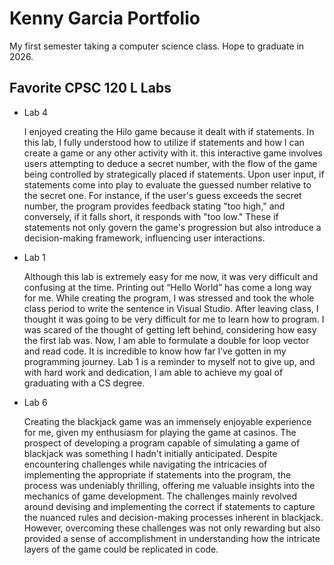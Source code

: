
# Kenny Garcia Portfolio

My first semester taking a computer science class. Hope to graduate in 2026.

## Favorite CPSC 120 L Labs

* Lab 4

    I enjoyed creating the Hilo game because it dealt with if statements. In this lab, I fully understood how to utilize if statements and how I can create a game or any other activity with it. this interactive game involves users attempting to deduce a secret number, with the flow of the game being controlled by strategically placed if statements. Upon user input, if statements come into play to evaluate the guessed number relative to the secret one. For instance, if the user's guess exceeds the secret number, the program provides feedback stating "too high," and conversely, if it falls short, it responds with "too low." These if statements not only govern the game's progression but also introduce a decision-making framework, influencing user interactions.

* Lab 1

    Although this lab is extremely easy for me now, it was very difficult and confusing at the time. Printing out “Hello World” has come a long way for me. While creating the program, I was stressed and took the whole class period to write the sentence in Visual Studio. After leaving class, I thought it was going to be very difficult for me to learn how to program. I was scared of the thought of getting left behind, considering how easy the first lab was. Now, I am able to formulate a double for loop vector and read code. It is incredible to know how far I’ve gotten in my programming journey. Lab 1 is a reminder to myself not to give up, and with hard work and dedication, I am able to achieve my goal of graduating with a CS degree.

* Lab 6

    Creating the blackjack game was an immensely enjoyable experience for me, given my enthusiasm for playing the game at casinos. The prospect of developing a program capable of simulating a game of blackjack was something I hadn't initially anticipated. Despite encountering challenges while navigating the intricacies of implementing the appropriate if statements into the program, the process was undeniably thrilling, offering me valuable insights into the mechanics of game development. The challenges mainly revolved around devising and implementing the correct if statements to capture the nuanced rules and decision-making processes inherent in blackjack. However, overcoming these challenges was not only rewarding but also provided a sense of accomplishment in understanding how the intricate layers of the game could be replicated in code.
